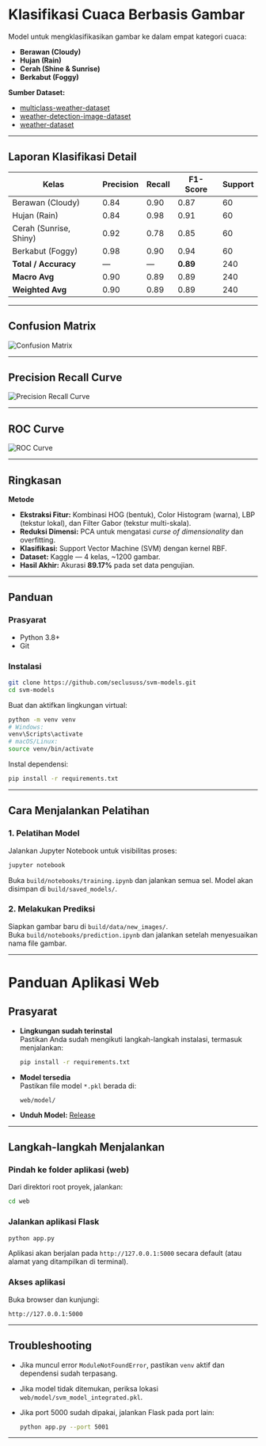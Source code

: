 # Klasifikasi Cuaca Berbasis Gambar

Model untuk mengklasifikasikan gambar ke dalam empat kategori cuaca:

- **Berawan (Cloudy)**
- **Hujan (Rain)**
- **Cerah (Shine & Sunrise)**
- **Berkabut (Foggy)**

**Sumber Dataset:** 
- [multiclass-weather-dataset](https://www.kaggle.com/datasets/pratik2901/multiclass-weather-dataset)
- [weather-detection-image-dataset](https://www.kaggle.com/datasets/tamimresearch/weather-detection-image-dataset)
- [weather-dataset](https://www.kaggle.com/datasets/jehanbhathena/weather-dataset)

---

## Laporan Klasifikasi Detail

| Kelas                 | Precision | Recall | F1-Score | Support |
|------------------------|------------|---------|-----------|----------|
| Berawan (Cloudy)       | 0.84       | 0.90    | 0.87      | 60       |
| Hujan (Rain)           | 0.84       | 0.98    | 0.91      | 60       |
| Cerah (Sunrise, Shiny) | 0.92       | 0.78    | 0.85      | 60       |
| Berkabut (Foggy)       | 0.98       | 0.90    | 0.94      | 60       |
| **Total / Accuracy**   | —          | —       | **0.89**  | 240      |
| **Macro Avg**          | 0.90       | 0.89    | 0.89      | 240      |
| **Weighted Avg**       | 0.90       | 0.89    | 0.89      | 240      |

---

## Confusion Matrix
![Confusion Matrix](build/experiments/results/confusion_matrix.png)

---

## Precision Recall Curve
![Precision Recall Curve](build/experiments/results/precision_recall_curve.png)

---

## ROC Curve
![ROC Curve](build/experiments/results/roc_curve.png)

---

## Ringkasan

**Metode**
- **Ekstraksi Fitur:** Kombinasi HOG (bentuk), Color Histogram (warna), LBP (tekstur lokal), dan Filter Gabor (tekstur multi-skala).
- **Reduksi Dimensi:** PCA untuk mengatasi *curse of dimensionality* dan overfitting.
- **Klasifikasi:** Support Vector Machine (SVM) dengan kernel RBF.
- **Dataset:** Kaggle — 4 kelas, ~1200 gambar.
- **Hasil Akhir:** Akurasi **89.17%** pada set data pengujian.

---

## Panduan

### Prasyarat
- Python 3.8+
- Git

### Instalasi

```bash
git clone https://github.com/seclususs/svm-models.git
cd svm-models
```

Buat dan aktifkan lingkungan virtual:

```bash
python -m venv venv
# Windows:
venv\Scripts\activate
# macOS/Linux:
source venv/bin/activate
```

Instal dependensi:

```bash
pip install -r requirements.txt
```

---

## Cara Menjalankan Pelatihan

### 1. Pelatihan Model
Jalankan Jupyter Notebook untuk visibilitas proses:

```bash
jupyter notebook
```

Buka `build/notebooks/training.ipynb` dan jalankan semua sel. Model akan disimpan di `build/saved_models/`.

### 2. Melakukan Prediksi
Siapkan gambar baru di `build/data/new_images/`.  
Buka `build/notebooks/prediction.ipynb` dan jalankan setelah menyesuaikan nama file gambar.

---

# Panduan Aplikasi Web

## Prasyarat

- **Lingkungan sudah terinstal**  
  Pastikan Anda sudah mengikuti langkah-langkah instalasi, termasuk menjalankan:
  ```bash
  pip install -r requirements.txt
  ```

- **Model tersedia**  
  Pastikan file model `*.pkl` berada di:
  ```
  web/model/
  ```

- **Unduh Model:** [Release](https://github.com/seclususs/svm-models/releases)

---

## Langkah-langkah Menjalankan

### Pindah ke folder aplikasi (web)
Dari direktori root proyek, jalankan:
```bash
cd web
```

### Jalankan aplikasi Flask
```bash
python app.py
```

Aplikasi akan berjalan pada `http://127.0.0.1:5000` secara default (atau alamat yang ditampilkan di terminal).

### Akses aplikasi
Buka browser dan kunjungi:
```
http://127.0.0.1:5000
```

---

## Troubleshooting

- Jika muncul error `ModuleNotFoundError`, pastikan `venv` aktif dan dependensi sudah terpasang.  
- Jika model tidak ditemukan, periksa lokasi `web/model/svm_model_integrated.pkl`.  
- Jika port 5000 sudah dipakai, jalankan Flask pada port lain:

  ```bash
  python app.py --port 5001
  ```

---